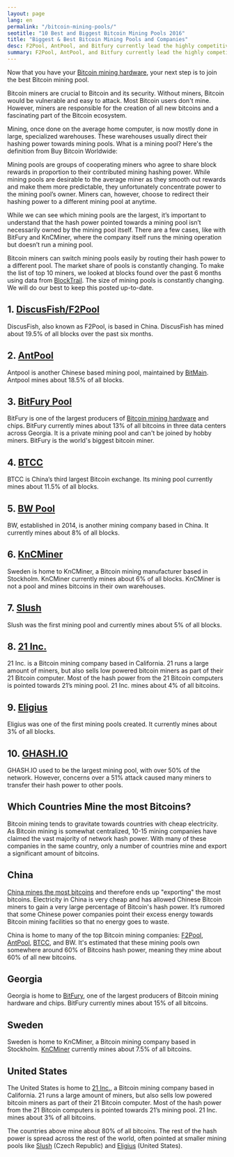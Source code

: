```yaml
---
layout: page
lang: en
permalink: "/bitcoin-mining-pools/"
seotitle: "10 Best and Biggest Bitcoin Mining Pools 2016"
title: "Biggest & Best Bitcoin Mining Pools and Companies"
desc: F2Pool, AntPool, and Bitfury currently lead the highly competitive Bitcoin mining industry. 
summary: F2Pool, AntPool, and Bitfury currently lead the highly competitive Bitcoin mining industry. 
---
```

Now that you have your [Bitcoin mining hardware](/mining-hardware/), your next step is to join the best Bitcoin mining pool. 

Bitcoin miners are crucial to Bitcoin and its security. Without miners, Bitcoin would be vulnerable and easy to attack. Most Bitcoin users don't mine. However, miners are responsible for the creation of all new bitcoins and a fascinating part of the Bitcoin ecosystem. 

Mining, once done on the average home computer, is now mostly done in large, specialized warehouses. These warehouses usually direct their hashing power towards mining pools. What is a mining pool? Here's the definition from Buy Bitcoin Worldwide: 

Mining pools are groups of cooperating miners who agree to share block rewards in proportion to their contributed mining hashing power. While mining pools are desirable to the average miner as they smooth out rewards and make them more predictable, they unfortunately concentrate power to the mining pool’s owner. Miners can, however, choose to redirect their hashing power to a different mining pool at anytime. 

While we can see which mining pools are the largest, it’s important to understand that the hash power pointed towards a mining pool isn’t necessarily owned by the mining pool itself. There are a few cases, like with BitFury and KnCMiner, where the company itself runs the mining operation but doesn’t run a mining pool. 

Bitcoin miners can switch mining pools easily by routing their hash power to a different pool. The market share of pools is constantly changing. To make the list of top 10 miners, we looked at blocks found over the past 6 months using data from [BlockTrail](https://www.blocktrail.com/BTC/pools). The size of mining pools is constantly changing. We will do our best to keep this posted up-to-date. 

## 1. [DiscusFish/F2Pool](https://www.f2pool.com/)
DiscusFish, also known as F2Pool, is based in China. DiscusFish has mined about 19.5% of all blocks over the past six months. 

## 2. [AntPool](https://antpool.com/home.htm)
Antpool is another Chinese based mining pool, maintained by [BitMain](https://www.bitmaintech.com/about.htm). Antpool mines about 18.5% of all blocks.  

## 3. [BitFury Pool](http://www.bitfury.org/)
BitFury is one of the largest producers of [Bitcoin mining hardware](/mining-hardware/) and chips. BitFury currently mines about 13% of all bitcoins in three data centers across Georgia. It is a private mining pool and can't be joined by hobby miners. BitFury is the world's biggest bitcoin miner. 

## 4. [BTCC](https://pool.btcchina.com/)

BTCC is China’s third largest Bitcoin exchange. Its mining pool currently mines about 11.5% of all blocks. 

## 5. [BW Pool](https://www.bw.com/)
BW, established in 2014, is another mining company based in China. It currently mines about 8% of all blocks.

## 6. [KnCMiner](http://www.kncminer.com/)
Sweden is home to KnCMiner, a Bitcoin mining manufacturer based in Stockholm. KnCMiner currently mines about 6% of all blocks. KnCMiner is not a pool and mines bitcoins in their own warehouses. 

## 7. [Slush](https://mining.bitcoin.cz/home/)
Slush was the first mining pool and currently mines about 5% of all blocks. 

## 8. [21 Inc.](https://21.co/)
21 Inc. is a Bitcoin mining company based in California. 21 runs a large amount of miners, but also sells low powered bitcoin miners as part of their 21 Bitcoin computer. Most of the hash power from the 21 Bitcoin computers is pointed towards 21’s mining pool. 21 Inc. mines about 4% of all bitcoins.

## 9. [Eligius](http://eligius.st/~gateway/)

Eligius was one of the first mining pools created. It currently mines about 3% of all blocks. 

##  10.	[GHASH.IO](https://ghash.io/)
GHASH.IO used to be the largest mining pool, with over 50% of the network. However, concerns over a 51% attack caused many miners to transfer their hash power to other pools. 

## Which Countries Mine the most Bitcoins?

Bitcoin mining tends to gravitate towards countries with cheap electricity. As Bitcoin mining is somewhat centralized, 10-15 mining companies have claimed the vast majority of network hash power. With many of these companies in the same country, only a number of countries mine and export a significant amount of bitcoins. 

## China

[China mines the most bitcoins](/bitcoin-mining-in-china/) and therefore ends up "exporting" the most bitcoins. Electricity in China is very cheap and has allowed Chinese Bitcoin miners to gain a very large percentage of Bitcoin's hash power. It’s rumored that some Chinese power companies point their excess energy towards Bitcoin mining facilities so that no energy goes to waste. 

China is home to many of the top Bitcoin mining companies: [F2Pool](https://www.f2pool.com), [AntPool](https://www.antpool.com/home.htm), [BTCC](https://pool.btcc.com/), and BW. It's estimated that these mining pools own somewhere around 60% of Bitcoins hash power, meaning they mine about 60% of all new bitcoins.  

## Georgia

Georgia is home to [BitFury](http://www.bitfury.org/), one of the largest producers of Bitcoin mining hardware and chips. BitFury currently mines about 15% of all bitcoins. 

## Sweden

Sweden is home to KnCMiner, a Bitcoin mining company based in Stockholm. [KnCMiner](http://www.kncminer.com/) currently mines about 7.5% of all bitcoins. 

## United States
The United States is home to [21 Inc.](https://21.co/), a Bitcoin mining company based in California. 21 runs a large amount of miners, but also sells low powered bitcoin miners as part of their 21 Bitcoin computer. Most of the hash power from the 21 Bitcoin computers is pointed towards 21’s mining pool. 21 Inc. mines about 3% of all bitcoins. 

The countries above mine about 80% of all bitcoins. The rest of the hash power is spread across the rest of the world, often pointed at smaller mining pools like [Slush](https://mining.bitcoin.cz/home/) (Czech Republic) and [Eligius](http://eligius.st/~gateway/) (United States). 